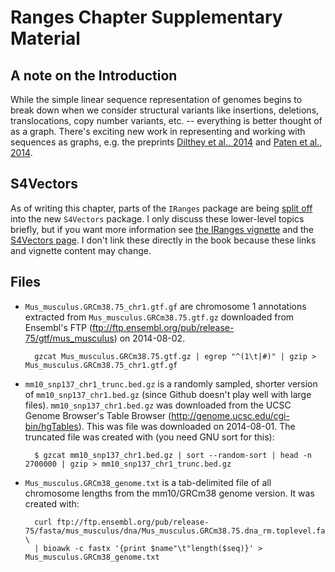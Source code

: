 # Ranges Chapter Supplementary Material

## A note on the Introduction

While the simple linear sequence representation of genomes begins to break down
when we consider structural variants like insertions, deletions,
translocations, copy number variants, etc. -- everything is better thought of
as a graph. There's exciting new work in representing and working with
sequences as graphs, e.g. the preprints [Dilthey et al.,
2014](http://biorxiv.org/content/early/2014/07/08/006973) and [Paten et al.,
2014](http://arxiv.org/abs/1404.5010).

## S4Vectors

As of writing this chapter, parts of the `IRanges` package are being [split
off](https://stat.ethz.ch/pipermail/bioc-devel/2014-April/005580.html) into the
new `S4Vectors` package. I only discuss these lower-level topics briefly, but
if you want more information see [the IRanges
vignette](http://bioconductor.org/packages/release/bioc/vignettes/IRanges/inst/doc/IRangesOverview.pdf)
and the [S4Vectors
page](http://www.bioconductor.org/packages/release/bioc/html/S4Vectors.html). I
don't link these directly in the book because these links and vignette content
may change.

## Files

- `Mus_musculus.GRCm38.75_chr1.gtf.gf` are chromosome 1 annotations extracted
  from `Mus_musculus.GRCm38.75.gtf.gz` downloaded from Ensembl's FTP
(ftp://ftp.ensembl.org/pub/release-75/gtf/mus_musculus) on 2014-08-02.

        gzcat Mus_musculus.GRCm38.75.gtf.gz | egrep "^(1\t|#)" | gzip > Mus_musculus.GRCm38.75_chr1.gtf.gf

- `mm10_snp137_chr1_trunc.bed.gz` is a randomly sampled, shorter version of
  `mm10_snp137_chr1.bed.gz` (since Github doesn't play well with large files).
`mm10_snp137_chr1.bed.gz` was downloaded from the UCSC Genome Browser's Table
Browser (http://genome.ucsc.edu/cgi-bin/hgTables). This was file was downloaded
on 2014-08-01. The truncated file was created with (you need GNU sort for this):

        $ gzcat mm10_snp137_chr1.bed.gz | sort --random-sort | head -n 2700000 | gzip > mm10_snp137_chr1_trunc.bed.gz



- `Mus_musculus.GRCm38_genome.txt` is a tab-delimited file of all chromosome
  lengths from the mm10/GRCm38 genome version. It was created with:

        curl ftp://ftp.ensembl.org/pub/release-75/fasta/mus_musculus/dna/Mus_musculus.GRCm38.75.dna_rm.toplevel.fa.gz \
        | bioawk -c fastx '{print $name"\t"length($seq)}' > Mus_musculus.GRCm38_genome.txt

